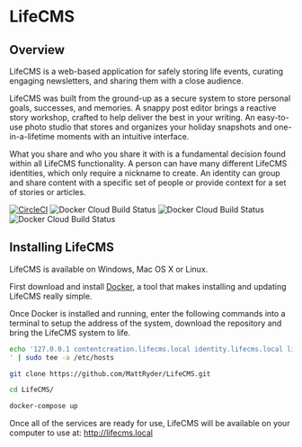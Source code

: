 LifeCMS
===

Overview
---
LifeCMS is a web-based application for safely storing life events,  curating engaging newsletters, and sharing them with a close audience.

LifeCMS was built from the ground-up as a secure system to store personal goals, successes, and memories.
A snappy post editor brings a reactive story workshop, crafted to help deliver the best in your writing. An easy-to-use photo studio that stores and organizes your holiday snapshots and one-in-a-lifetime moments with an intuitive interface.

What you share and who you share it with is a fundamental decision found within all LifeCMS functionality.
A person can have many different LifeCMS identities, which only require a nickname to create. An identity can group and share content with a specific set of people or provide context for a set of stories or articles.

[![CircleCI](https://circleci.com/gh/MattRyder/LifeCMS/tree/master.svg?style=shield)](https://circleci.com/gh/MattRyder/LifeCMS/tree/master)
![Docker Cloud Build Status](https://img.shields.io/docker/cloud/build/lifecms/identity.api?label=docker%3A%20identity)
![Docker Cloud Build Status](https://img.shields.io/docker/cloud/build/lifecms/contentcreation.api?label=docker%3A%20content-creation)
![Docker Cloud Build Status](https://img.shields.io/docker/cloud/build/lifecms/web-spa?label=docker%3A%20web-spa)


## Installing LifeCMS

LifeCMS is available on Windows, Mac OS X or Linux.

First download and install [Docker](https://www.docker.com/products/docker-desktop), a tool that makes installing and updating LifeCMS really simple.

Once Docker is installed and running, enter the following commands into a terminal to setup the address of the system, download the repository and bring the LifeCMS system to life.

```bash
echo '127.0.0.1 contentcreation.lifecms.local identity.lifecms.local lifecms.local
' | sudo tee -a /etc/hosts

git clone https://github.com/MattRyder/LifeCMS.git

cd LifeCMS/

docker-compose up
```

Once all of the services are ready for use, LifeCMS will be available on your computer to use at:  http://lifecms.local